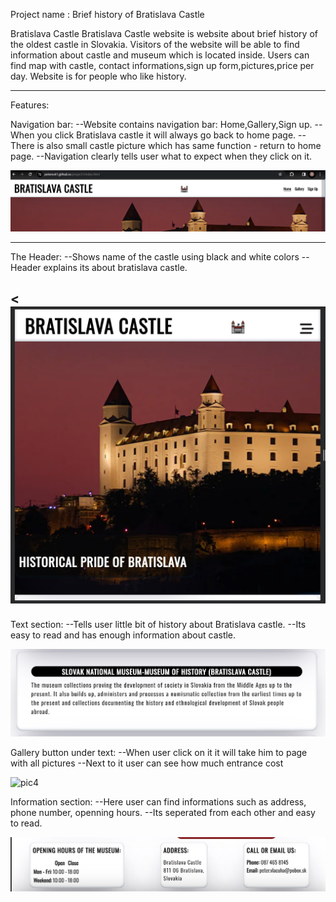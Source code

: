  Project name : Brief history of Bratislava Castle

Bratislava Castle
Bratislava Castle website is website about brief history of the oldest castle in Slovakia.
Visitors of the website will be able to find information about castle and museum which is located inside.
Users can find map with castle, contact informations,sign up form,pictures,price per day.
Website is for people who like history.

-------------

Features:

Navigation bar:
--Website contains navigation bar: Home,Gallery,Sign up.
--When you click Bratislava castle it will always go back to home page.
--There is also small castle picture which has same function - return to home page.
--Navigation clearly tells user what to expect when they click on it.

<img src="readme_pics/navbarfinal.webp" alt="pic1"/>

-------------
The Header:
--Shows name of the castle using black and white colors
--Header explains its about bratislava castle.

<<img src="readme_pics/header.jpg" alt="pic3"/>
-------------
Text section:
--Tells user little bit of history about Bratislava castle.
--Its easy to read and has enough information about castle.

<img src="readme_pics/textsection.jpg" alt="pic2"/>

Gallery button under text:
--When user click on it it will take him to page with all pictures
--Next to it user can see how much entrance cost

<img src="readme_pics/galery.jpg" alt="pic4"/>

Information section:
--Here user can find informations such as address, phone number, openning hours.
--Its seperated from each other and easy to read.

<img src="readme_pics/infos.jpg" alt="pic5"/>

